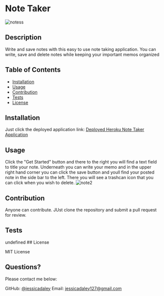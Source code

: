 # Note Taker
![notess](https://user-images.githubusercontent.com/79805880/136254943-5dc5d89d-d539-4b43-a0fd-e07f5b7646bb.png)

  
   ## Description 

  
  Write and save notes with this easy to use note taking application. You can write, save and delete notes while keeping your important memos organized 
  ## Table of Contents
  * [Installation](#installation)
  * [Usage](#usage)
  * [Contribution](#contribution)
  * [Tests](#tests)
  * [License](#license)
  
  ## Installation
  
 
   Just click the deployed application link: <a href="https://warm-journey-88319.herokuapp.com/"> Deployed Heroku Note Taker Application </a> 
  
  ## Usage 
  
 
  Click the "Get Started" button and there to the right you will find a text field to title your note. Underneath you can write your memo and in the upper right hand corner you can click the save button and youll find your posted note in the side bar to the left. There you will see a trashcan icon that you can click when you wish to delete. ![note2](https://user-images.githubusercontent.com/79805880/136254978-5230dde8-bcdc-4fb8-82c7-da0af5de1dcb.png)

  
  ## Contribution 
  
  
  Anyone can contribute. JUst clone the repository and submit a pull request for review. 
  
  ## Tests
  
 
 undefined ## License 
  
  MIT License 
 
  ## Questions?
  
  Please contact me below:
 
  GitHub: [@jessicadaley](https://api.github.com/users/jessicadaley)
   Email: jessicadaley127@gmail.com 
